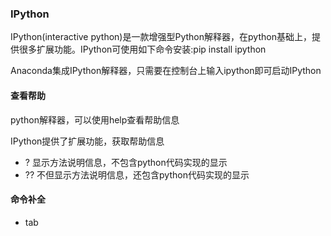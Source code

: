 ### IPython

IPython(interactive python)是一款增强型Python解释器，在python基础上，提供很多扩展功能。IPython可使用如下命令安装:pip install ipython

Anaconda集成IPython解释器，只需要在控制台上输入ipython即可启动IPython

#### 查看帮助

python解释器，可以使用help查看帮助信息

IPython提供了扩展功能，获取帮助信息

* ?  显示方法说明信息，不包含python代码实现的显示
* ?? 不但显示方法说明信息，还包含python代码实现的显示

#### 命令补全

* tab













